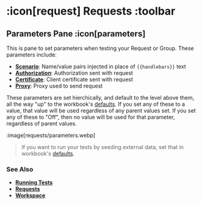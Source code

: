 # :icon[request] Requests :toolbar

## Parameters Pane :icon[parameters]

This is pane to set parameters when testing your Request or Group.  These parameters include:

* [**Scenario**](help:scenarios): Name/value pairs injected in place of `{{handlebars}}` text
* [**Authorization**](help:authorizations): Authorization sent with request
* [**Certificate**](help:certificates):  Client certificate sent with request
* [**Proxy**](help:proxies):  Proxy used to send request

These parameters are set hierchically, and default to the level above them, all the way "up" to the workbook's [defaults](help:defaults-and-settings).
If you set any of these to a value, that value will be used regardless of any parent values set.  If you set any of these to "Off", then
no value will be used for that parameter, regardless of parent values.

:image[requests/parameters.webp]

> If you want to run your tests by seeding external data, set that in workbook's [defaults](help:defaults-and-settings).

### See Also

* [**Running Tests**](help:running-tests)
* [**Requests**](help:requests)
* [**Workspace**](help:home)
